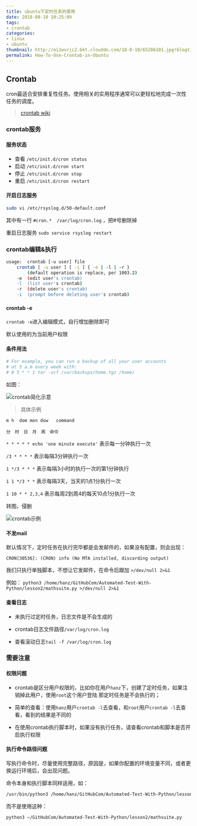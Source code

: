 ```yaml
---
title: ubuntu下定时任务的使用
date: 2018-08-10 10:25:09
tags:
- crontab
categories:
- linux
- ubuntu
thumbnail: http://oi1wvrjc2.bkt.clouddn.com/18-8-10/65286101.jpg!blogtitle
permalink: How-To-Use-Crontab-in-Ubuntu
---
```


Crontab
----

cron最适合安排重复性任务。使用相关的实用程序通常可以更轻松地完成一次性任务的调度。

> [crontab wiki](https://en.wikipedia.org/wiki/Cron)

### crontab服务

#### 服务状态

- 查看 `/etc/init.d/cron status`
- 启动 `/etc/init.d/cron start`
- 停止 `/etc/init.d/cron stop`
- 重启 `/etc/init.d/cron restart`

#### 开启日志服务

```bash
sudo vi /etc/rsyslog.d/50-default.conf
```

其中有一行 `#cron.*  /var/log/cron.log` ，把#号删除掉

重启日志服务 `sudo service rsyslog restart`

### crontab编辑&执行

```bash
usage:	crontab [-u user] file
	crontab [ -u user ] [ -i ] { -e | -l | -r }
		(default operation is replace, per 1003.2)
	-e	(edit user's crontab)
	-l	(list user's crontab)
	-r	(delete user's crontab)
	-i	(prompt before deleting user's crontab)
```
#### crontab -e

`crontab -e`进入编辑模式，自行增加删除即可

默认使用的为当前用户权限

#### 条件用法

```bash
# For example, you can run a backup of all your user accounts
# at 5 a.m every week with:
# 0 5 * * 1 tar -zcf /var/backups/home.tgz /home/
```

如图：

![crontab简化示意](http://oi1wvrjc2.bkt.clouddn.com/18-8-10/62327893.jpg)

> 具体示例

`m h  dom mon dow   command `

`分　时　日　月　周　命令`

`* * * * * echo 'one minute execute'` 表示每一分钟执行一次

`/3 * * * *` 表示每隔3分钟执行一次

`1 */3 * * *` 表示每隔3小时的执行一次的第1分钟执行

`1 1 */3 * *` 表示每隔3天，当天的1点1分执行一次

`1 10 * * 2,3,4` 表示每周2到周4的每天10点1分执行一次

转图，侵删

![crontab示例](http://oi1wvrjc2.bkt.clouddn.com/18-8-10/48469475.jpg)

#### 不发mail

默认情况下，定时任务在执行完毕都是会发邮件的，如果没有配置，则会出现：

`CRON[30536]: (CRON) info (No MTA installed, discarding output)`

我们只执行单独脚本，不想让它发邮件，在命令后跟加 `>/dev/null 2>&1`

例如：
`python3 /home/hanz/GitHubCom/Automated-Test-With-Python/lesson2/mathsuite.py >/dev/null 2>&1`

#### 查看日志

- 未执行过定时任务，日志文件是不会生成的

- crontab日志文件路径`/var/log/cron.log`

- 查看滚动日志`tail -f /var/log/cron.log`


### 需要注意

#### 权限问题

- crontab是区分用户权限的，比如你在用户`hanz`下，创建了定时任务，如果注销掉此用户，使用`root`这个用户登陆
那定时任务是不会执行的； 

- 简单的查看：使用`hanz`用户`crontab -l`去查看，和`root`用户`crontab -l`去查看，看到的结果是不同的

- 在使用crontab执行脚本时，如果没有执行任务，请查看crontab和脚本是否开启执行权限

#### 执行命令路径问题

写执行命令时，尽量使用完整路径，原因是，如果你配置的环境变量不同，或者更换运行环境后，会出现问题。

命令本身和执行脚本同样适用，如：

```bash
/usr/bin/python3 /home/hanz/GitHubCom/Automated-Test-With-Python/lesson2/mathsuite.py
```

而不是使用这种：

```bash
python3 ~/GitHubCom/Automated-Test-With-Python/lesson2/mathsuite.py
```
